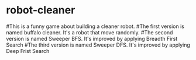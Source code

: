 # robot-cleaner

#This is a funny game about building a cleaner robot.
#The first version is named buffalo cleaner. It's a robot that move randomly.
#The second version is named Sweeper BFS. It's improved by applying Breadth First Search
#The third version is named Sweeper DFS. It's improved by applying Deep Frist Search
